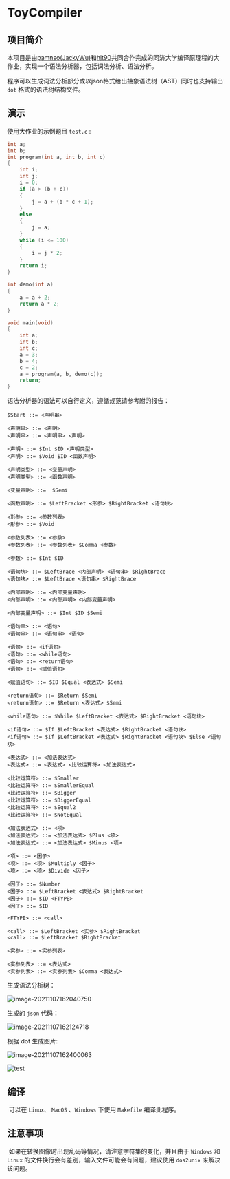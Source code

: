 

# ToyCompiler

## 项目简介

本项目是由[pamnso(JackyWu)](https://github.com/pamnso)和[hjt90](https://github.com/hjt90)共同合作完成的同济大学编译原理程的大作业，实现一个语法分析器，包括词法分析、语法分析。

程序可以生成词法分析部分或以json格式给出抽象语法树（AST）同时也支持输出 `dot` 格式的语法树结构文件。



## 演示

使用大作业的示例题目 `test.c` :

```c++
int a;
int b;
int program(int a, int b, int c)
{
	int i;
	int j;
	i = 0;
	if (a > (b + c))
	{
		j = a + (b * c + 1);
	}
	else
	{
		j = a;
	}
	while (i <= 100)
	{
		i = j * 2;
	}
	return i;
}

int demo(int a)
{
	a = a + 2;
	return a * 2;
}

void main(void)
{
	int a;
	int b;
	int c;
	a = 3;
	b = 4;
	c = 2;
	a = program(a, b, demo(c));
	return;
}
```



语法分析器的语法可以自行定义，遵循规范请参考附的报告：

```
$Start ::= <声明串>

<声明串> ::= <声明>
<声明串> ::= <声明串> <声明>

<声明> ::= $Int $ID <声明类型>
<声明> ::= $Void $ID <函数声明>

<声明类型> ::= <变量声明>
<声明类型> ::= <函数声明>

<变量声明> ::=  $Semi

<函数声明> ::= $LeftBracket <形参> $RightBracket <语句块>

<形参> ::= <参数列表>
<形参> ::= $Void

<参数列表> ::= <参数>
<参数列表> ::= <参数列表> $Comma <参数>

<参数> ::= $Int $ID

<语句块> ::= $LeftBrace <内部声明> <语句串> $RightBrace
<语句块> ::= $LeftBrace <语句串> $RightBrace

<内部声明> ::= <内部变量声明>
<内部声明> ::= <内部声明> <内部变量声明>

<内部变量声明> ::= $Int $ID $Semi

<语句串> ::= <语句>
<语句串> ::= <语句串> <语句>

<语句> ::= <if语句>
<语句> ::= <while语句>
<语句> ::= <return语句>
<语句> ::= <赋值语句>

<赋值语句> ::= $ID $Equal <表达式> $Semi

<return语句> ::= $Return $Semi
<return语句> ::= $Return <表达式> $Semi

<while语句> ::= $While $LeftBracket <表达式> $RightBracket <语句块>

<if语句> ::= $If $LeftBracket <表达式> $RightBracket <语句块>
<if语句> ::= $If $LeftBracket <表达式> $RightBracket <语句块> $Else <语句块>

<表达式> ::= <加法表达式>
<表达式> ::= <表达式> <比较运算符> <加法表达式>

<比较运算符> ::= $Smaller
<比较运算符> ::= $SmallerEqual
<比较运算符> ::= $Bigger
<比较运算符> ::= $BiggerEqual
<比较运算符> ::= $Equal2
<比较运算符> ::= $NotEqual

<加法表达式> ::= <项>
<加法表达式> ::= <加法表达式> $Plus <项>
<加法表达式> ::= <加法表达式> $Minus <项>

<项> ::= <因子>
<项> ::= <项> $Multiply <因子>
<项> ::= <项> $Divide <因子>

<因子> ::= $Number
<因子> ::= $LeftBracket <表达式> $RightBracket
<因子> ::= $ID <FTYPE>
<因子> ::= $ID

<FTYPE> ::= <call>

<call> ::= $LeftBracket <实参> $RightBracket
<call> ::= $LeftBracket $RightBracket

<实参> ::= <实参列表>

<实参列表> ::= <表达式>
<实参列表> ::= <实参列表> $Comma <表达式>
```



生成语法分析树：

![image-20211107162040750](D:\workspace\GitHub\ToyCompiler\README.assets\image-20211107162040750.png)



生成的 `json` 代码：

![image-20211107162124718](D:\workspace\GitHub\ToyCompiler\README.assets\image-20211107162124718.png)



根据 dot 生成图片:

![image-20211107162400063](D:\workspace\GitHub\ToyCompiler\README.assets\image-20211107162400063.png)

![test](D:\workspace\GitHub\ToyCompiler\README.assets\test.png)

## 编译

​	可以在 `Linux`、 `MacOS` 、`Windows` 下使用 `Makefile` 编译此程序。



## 注意事项

​	如果在转换图像时出现乱码等情况，请注意字符集的变化，并且由于 `Windows` 和 `Linux` 的文件换行会有差别，输入文件可能会有问题，建议使用 `dos2unix` 来解决该问题。
